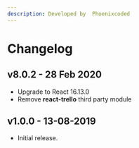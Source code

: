 ```yaml
---
description: Developed by  Phoenixcoded
---
```


# Changelog

## v8.0.2 - 28 Feb 2020

* Upgrade to React 16.13.0
* Remove **react-trello** third party module

## v1.0.0 - 13-08-2019

* Initial release.



